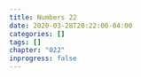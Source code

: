 ```yaml
---
title: Numbers 22
date: 2020-03-28T20:22:00-04:00
categories: []
tags: []
chapter: "022"
inprogress: false
---
```


